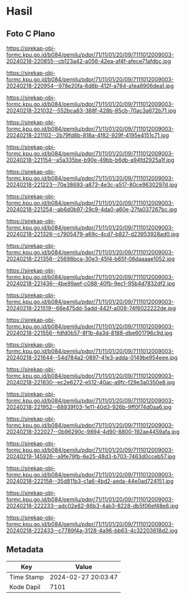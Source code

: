 # Hasil

## Foto C Plano

https://sirekap-obj-formc.kpu.go.id/b084/pemilu/pdpr/71/11/01/20/09/7111012009003-20240218-220855--cb123a42-a056-42ea-af4f-afece71afdbc.jpg

https://sirekap-obj-formc.kpu.go.id/b084/pemilu/pdpr/71/11/01/20/09/7111012009003-20240218-220954--978e20fa-6d6b-412f-a784-a1ea6906dea1.jpg

https://sirekap-obj-formc.kpu.go.id/b084/pemilu/pdpr/71/11/01/20/09/7111012009003-20240218-221032--552bca83-388f-428b-85cb-70ac3a672b71.jpg

https://sirekap-obj-formc.kpu.go.id/b084/pemilu/pdpr/71/11/01/20/09/7111012009003-20240218-221102--2b79fd8b-818a-4f82-929f-4195e4151c71.jpg

https://sirekap-obj-formc.kpu.go.id/b084/pemilu/pdpr/71/11/01/20/09/7111012009003-20240218-221154--a5a335be-b90e-49bb-b6db-a94fd2925a1f.jpg

https://sirekap-obj-formc.kpu.go.id/b084/pemilu/pdpr/71/11/01/20/09/7111012009003-20240218-221223--70e38693-a873-4e3c-a517-80ce9630297d.jpg

https://sirekap-obj-formc.kpu.go.id/b084/pemilu/pdpr/71/11/01/20/09/7111012009003-20240218-221254--ab6d0b97-29c9-4da0-a60e-27fa037267bc.jpg

https://sirekap-obj-formc.kpu.go.id/b084/pemilu/pdpr/71/11/01/20/09/7111012009003-20240218-221326--c7905479-a69c-4cd7-b827-d23953928ad0.jpg

https://sirekap-obj-formc.kpu.go.id/b084/pemilu/pdpr/71/11/01/20/09/7111012009003-20240218-221356--25698bca-30e3-45f4-b65f-06daaaae1052.jpg

https://sirekap-obj-formc.kpu.go.id/b084/pemilu/pdpr/71/11/01/20/09/7111012009003-20240218-221436--4be99aef-c088-40fb-9ec1-95b4d7832df2.jpg

https://sirekap-obj-formc.kpu.go.id/b084/pemilu/pdpr/71/11/01/20/09/7111012009003-20240218-221519--66e475dd-5add-442f-a008-74f6022222de.jpg

https://sirekap-obj-formc.kpu.go.id/b084/pemilu/pdpr/71/11/01/20/09/7111012009003-20240218-221556--fdfd0b57-8f1b-4a3d-8188-dbe601796c9d.jpg

https://sirekap-obj-formc.kpu.go.id/b084/pemilu/pdpr/71/11/01/20/09/7111012009003-20240218-221644--54d784a2-0897-41e3-adda-0149be954eee.jpg

https://sirekap-obj-formc.kpu.go.id/b084/pemilu/pdpr/71/11/01/20/09/7111012009003-20240218-221830--ec2e6272-e512-40ac-a9fc-f29e3a0350e8.jpg

https://sirekap-obj-formc.kpu.go.id/b084/pemilu/pdpr/71/11/01/20/09/7111012009003-20240218-221952--68939f03-1e11-40d3-926b-9ff0f74d0aa6.jpg

https://sirekap-obj-formc.kpu.go.id/b084/pemilu/pdpr/71/11/01/20/09/7111012009003-20240218-222027--0b96290c-9894-4d90-8800-192ae4459afa.jpg

https://sirekap-obj-formc.kpu.go.id/b084/pemilu/pdpr/71/11/01/20/09/7111012009003-20240219-145926--a9fe79fb-6e25-48d3-b703-7463d0cceb57.jpg

https://sirekap-obj-formc.kpu.go.id/b084/pemilu/pdpr/71/11/01/20/09/7111012009003-20240218-222158--35d811b3-c1a6-4bd2-aeda-44e0ad724151.jpg

https://sirekap-obj-formc.kpu.go.id/b084/pemilu/pdpr/71/11/01/20/09/7111012009003-20240218-222233--adc02e82-86b3-4ab3-8228-db5f06ef48e6.jpg

https://sirekap-obj-formc.kpu.go.id/b084/pemilu/pdpr/71/11/01/20/09/7111012009003-20240218-222433--c7789f4a-3128-4a96-bb63-4c32203618d2.jpg


## Metadata

| Key        | Value               |
| ---------- | ------------------- |
| Time Stamp | 2024-02-27 20:03:47 |
| Kode Dapil | 7101                |



